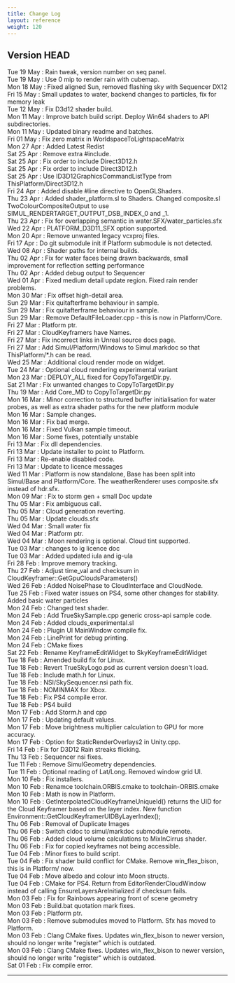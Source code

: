 ```yaml
---
title: Change Log
layout: reference
weight: 120
---
```



Version HEAD
---
Tue 19 May : Rain tweak, version number on seq panel.  
Tue 19 May : Use 0 mip to render rain with cubemap.  
Mon 18 May : Fixed aligned Sun, removed flashing sky with Sequencer DX12  
Fri 15 May : Small updates to water, backend changes to particles, fix for memory leak  
Tue 12 May : Fix D3d12 shader build.  
Mon 11 May : Improve batch build script. Deploy Win64 shaders to API subdirectories.  
Mon 11 May : Updated binary readme and batches.  
Fri 01 May : Fix zero matrix in WorldspaceToLightspaceMatrix  
Mon 27 Apr : Added Latest Redist  
Sat 25 Apr : Remove extra #include.  
Sat 25 Apr : Fix order to include Direct3D12.h  
Sat 25 Apr : Fix order to include Direct3D12.h  
Sat 25 Apr : Use ID3D12GraphicsCommandListType from ThisPlatform/Direct3D12.h  
Fri 24 Apr : Added disable #line directive to OpenGLShaders.  
Thu 23 Apr : Added shader_platform.sl to Shaders. Changed composite.sl TwoColourCompositeOutput to use SIMUL_RENDERTARGET_OUTPUT_DSB_INDEX_0 and _1.  
Thu 23 Apr : Fix for overlapping semantic in water.SFX/water_particles.sfx  
Wed 22 Apr : PLATFORM_D3D11_SFX option supported.  
Mon 20 Apr : Remove unwanted legacy vcxproj files.  
Fri 17 Apr : Do git submodule init if Platform submodule is not detected.  
Wed 08 Apr : Shader paths for internal builds.  
Thu 02 Apr : Fix for water faces being drawn backwards, small improvement for reflection setting performance  
Thu 02 Apr : Added debug output to Sequencer  
Wed 01 Apr : Fixed medium detail update region. Fixed rain render problems.  
Mon 30 Mar : Fix offset high-detail area.  
Sun 29 Mar : Fix quitafterframe behaviour in sample.  
Sun 29 Mar : Fix quitafterframe behaviour in sample.  
Sun 29 Mar : Remove DefaultFileLoader.cpp - this is now in Platform/Core.  
Fri 27 Mar : Platform ptr.  
Fri 27 Mar : CloudKeyframers have Names.  
Fri 27 Mar : Fix incorrect links in Unreal source docs page.  
Fri 27 Mar : Add Simul/Platform/Windows to Simul.markdoc so that ThisPlatform/*.h can be read.  
Wed 25 Mar : Additional cloud render mode on widget.  
Tue 24 Mar : Optional cloud rendering experimental variant  
Mon 23 Mar : DEPLOY_ALL fixed for CopyToTargetDir.py.  
Sat 21 Mar : Fix unwanted changes to CopyToTargetDir.py  
Thu 19 Mar : Add Core_MD to CopyToTargetDir.py  
Mon 16 Mar : Minor correction to structured buffer initialisation for water probes, as well as extra shader paths for the new platform module  
Mon 16 Mar : Sample changes.  
Mon 16 Mar : Fix bad merge.  
Mon 16 Mar : Fixed Vulkan sample timeout.  
Mon 16 Mar : Some fixes, potentially unstable  
Fri 13 Mar : Fix dll dependencies.  
Fri 13 Mar : Update installer to point to Platform.  
Fri 13 Mar : Re-enable disabled code.  
Fri 13 Mar : Update to licence messages  
Wed 11 Mar : Platform is now standalone, Base has been split into Simul/Base and Platform/Core. The weatherRenderer uses composite.sfx instead of hdr.sfx.  
Mon 09 Mar : Fix to storm gen + small Doc update  
Thu 05 Mar : Fix ambiguous call.  
Thu 05 Mar : Cloud generation reverting.  
Thu 05 Mar : Update clouds.sfx  
Wed 04 Mar : Small water fix  
Wed 04 Mar : Platform ptr.  
Wed 04 Mar : Moon rendering is optional. Cloud tint supported.  
Tue 03 Mar : changes to ig licence doc  
Tue 03 Mar : Added updated iula and ig-ula  
Fri 28 Feb : Improve memory tracking.  
Thu 27 Feb : Adjust time_val and checksum in CloudKeyframer::GetGpuCloudsParameters()  
Wed 26 Feb : Added NoisePhase to CloudInterface and CloudNode.  
Tue 25 Feb : Fixed water issues on PS4, some other changes for stability. Added basic water particles  
Mon 24 Feb : Changed test shader.  
Mon 24 Feb : Add TrueSkySample.cpp generic cross-api sample code.  
Mon 24 Feb : Added clouds_experimental.sl  
Mon 24 Feb : Plugin UI MainWindow compile fix.  
Mon 24 Feb : LinePrint for debug printing.  
Mon 24 Feb : CMake fixes  
Sat 22 Feb : Rename KeyframeEditWidget to SkyKeyframeEditWidget  
Tue 18 Feb : Amended build fix for Linux.  
Tue 18 Feb : Revert TrueSkyLogo.psd as current version doesn't load.  
Tue 18 Feb : Include math.h for Linux.  
Tue 18 Feb : NSI/SkySequencer.nsi path fix.  
Tue 18 Feb : NOMINMAX for Xbox.  
Tue 18 Feb : Fix PS4 compile error.  
Tue 18 Feb : PS4 build  
Mon 17 Feb : Add Storm.h and cpp  
Mon 17 Feb : Updating default values.  
Mon 17 Feb : Move brightness multiplier calculation to GPU for more accuracy.  
Mon 17 Feb : Option for StaticRenderOverlays2 in Unity.cpp.  
Fri 14 Feb : Fix for D3D12 Rain streaks flicking.  
Thu 13 Feb : Sequencer nsi fixes.  
Tue 11 Feb : Remove SimulGeometry dependencies.  
Tue 11 Feb : Optional reading of Lat/Long. Removed window grid UI.  
Mon 10 Feb : Fix installers.  
Mon 10 Feb : Renamce toolchain.ORBIS.cmake to toolchain-ORBIS.cmake  
Mon 10 Feb : Math is now in Platform.  
Mon 10 Feb : GetInterpolatedCloudKeyframeUniqueId() returns the UID for the Cloud Keyframer based on the layer index. New function Environment::GetCloudKeyframerUIDByLayerIndex();  
Thu 06 Feb : Removal of Duplicate Images  
Thu 06 Feb : Switch cldoc to simul/markdoc submodule remote.  
Thu 06 Feb : Added cloud volume calculations to MixInCirrus shader.  
Thu 06 Feb : Fix for copied keyframes not being accessible.  
Tue 04 Feb : Minor fixes to build script.  
Tue 04 Feb : Fix shader build conflict for CMake. Remove win_flex_bison, this is in Platform/ now.  
Tue 04 Feb : Move albedo and colour into Moon structs.  
Tue 04 Feb : CMake for PS4. Return from EditorRenderCloudWindow instead of calling EnsureLayersAreInitialized if checksum fails.  
Mon 03 Feb : Fix for Rainbows appearing front of scene geometry  
Mon 03 Feb : Build.bat quotation mark fixes.  
Mon 03 Feb : Platform ptr.  
Mon 03 Feb : Remove submodules moved to Platform. Sfx has moved to Platform.  
Mon 03 Feb : Clang CMake fixes. Updates win_flex_bison to newer version, should no longer write "register" which is outdated.  
Mon 03 Feb : Clang CMake fixes. Updates win_flex_bison to newer version, should no longer write "register" which is outdated.  
Sat 01 Feb : Fix compile error.  

<hr>
